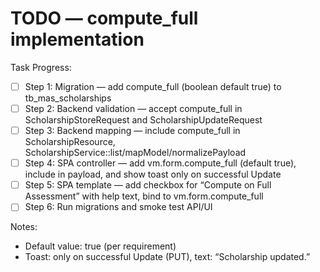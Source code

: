 # TODO — compute_full implementation

Task Progress:
- [ ] Step 1: Migration — add compute_full (boolean default true) to tb_mas_scholarships
- [ ] Step 2: Backend validation — accept compute_full in ScholarshipStoreRequest and ScholarshipUpdateRequest
- [ ] Step 3: Backend mapping — include compute_full in ScholarshipResource, ScholarshipService::list/mapModel/normalizePayload
- [ ] Step 4: SPA controller — add vm.form.compute_full (default true), include in payload, and show toast only on successful Update
- [ ] Step 5: SPA template — add checkbox for “Compute on Full Assessment” with help text, bind to vm.form.compute_full
- [ ] Step 6: Run migrations and smoke test API/UI

Notes:
- Default value: true (per requirement)
- Toast: only on successful Update (PUT), text: “Scholarship updated.”

